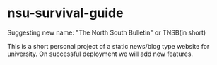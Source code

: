 # nsu-survival-guide

Suggesting new name: 
    "The North South Bulletin" or TNSB(in short)


This is a short personal project of a static news/blog type website for university.
    On successful deployment we will add new features.

    